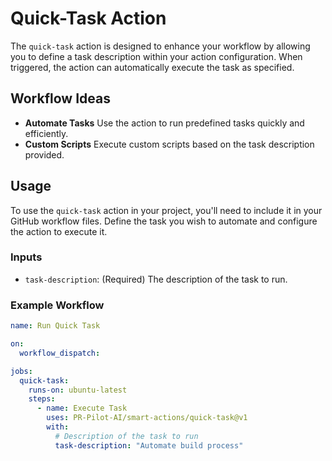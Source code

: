 # Quick-Task Action

The `quick-task` action is designed to enhance your workflow by allowing you to define a task description within your action configuration. When triggered, the action can automatically execute the task as specified.

## Workflow Ideas

- **Automate Tasks** Use the action to run predefined tasks quickly and efficiently.
- **Custom Scripts** Execute custom scripts based on the task description provided.

## Usage

To use the `quick-task` action in your project, you'll need to include it in your GitHub workflow files. Define the task you wish to automate and configure the action to execute it.

### Inputs

- `task-description`: (Required) The description of the task to run.

### Example Workflow

```yaml
name: Run Quick Task

on:
  workflow_dispatch:

jobs:
  quick-task:
    runs-on: ubuntu-latest
    steps:
      - name: Execute Task
        uses: PR-Pilot-AI/smart-actions/quick-task@v1
        with:
          # Description of the task to run
          task-description: "Automate build process"
```